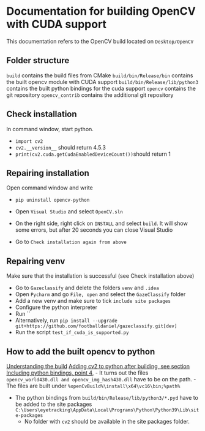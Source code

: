 # Documentation for building OpenCV with CUDA support

This documentation refers to the OpenCV build located on `Desktop/OpenCV`

## Folder structure
`build` contains the build files from CMake
`build/bin/Release/bin` contains the built opencv module with CUDA support
`build/bin/Release/lib/python3` contains the built python bindings for the cuda support
`opencv` contains the git repository
`opencv_contrib` contains the additional git repository

## Check installation
In command window, start python.
- `import cv2`
- `cv2.__version__` should return 4.5.3
- `print(cv2.cuda.getCudaEnabledDeviceCount())`should return 1

## Repairing installation
Open command window and write
- `pip uninstall opencv-python`

- Open `Visual Studio` and select `OpenCV.sln`
- On the right side, right click on `INSTALL` and select `build`. It will show some errors, but after 20 seconds you can close Visual Studio
- Go to `Check installation again from above`

## Repairing venv
Make sure that the installation is successful (see Check installation above)
- Go to `Gazeclassify` and delete the folders `venv` and `.idea`
- Open `Pycharm` and go `File, open` and select the `GazeClassify` folder
- Add a new venv and make sure to tick `include site packages`
- Configure the python interpreter
- Run ``
- Alternatively, run `pip install --upgrade git+https://github.com/footballdaniel/gazeclassify.git[dev]`
- Run the script `test_if_cuda_is_supported.py`


## How to add the built opencv to python
[Understanding the build](https://answers.opencv.org/question/235491/error-importing-cv2-after-compiling-opencv-from-source-python/)
[Adding cv2 to python after building, see section Including python bindings, point 4](https://jamesbowley.co.uk/accelerate-opencv-4-3-0-build-with-cuda-and-python-bindings/),
	- It turns out the files `opencv_world430.dll and opencv_img_hash430.dll` have to be on the path.
	- The files are built under `%openCvBuild%\install\x64\vc16\bin;%path%`

- The python bindings from `build/bin/Release/lib/python3/*.pyd` have to be added to the site packages `C:\Users\eyetracking\AppData\Local\Programs\Python\Python39\Lib\site-packages`
	- No folder with `cv2` should be available in the site packages folder.